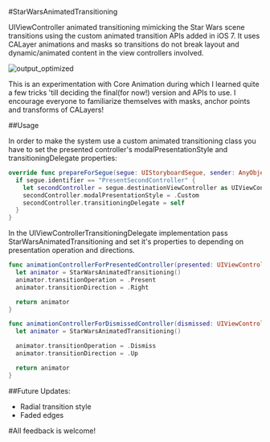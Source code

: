 #StarWarsAnimatedTransitioning

UIViewController animated transitioning mimicking the Star Wars scene transitions using the custom animated transition APIs added in iOS 7.
It uses CALayer animations and masks so transitions do not break layout and dynamic/animated content in the view controllers involved.

![output_optimized](https://cloud.githubusercontent.com/assets/5302709/5519027/126ec484-8949-11e4-8bb4-d8d6f1be65a1.gif)

This is an experimentation with Core Animation during which I learned quite a few tricks 'till deciding the final(for now!) version and APIs to use.
I encourage everyone to familiarize themselves with masks, anchor points and transforms of CALayers!

##Usage

In order to make the system use a custom animated transitioning class you have to set the presented controller's modalPresentationStyle and transitioningDelegate properties:

```swift
override func prepareForSegue(segue: UIStoryboardSegue, sender: AnyObject?) {
  if segue.identifier == "PresentSecondController" {
    let secondController = segue.destinationViewController as UIViewController
    secondController.modalPresentationStyle = .Custom
    secondController.transitioningDelegate = self
  }
}
```

In the UIViewControllerTransitioningDelegate implementation pass StarWarsAnimatedTransitioning and set it's properties to depending on presentation operation and directions.

```swift
func animationControllerForPresentedController(presented: UIViewController, presentingController presenting: UIViewController, sourceController source: UIViewController) -> UIViewControllerAnimatedTransitioning? {
  let animator = StarWarsAnimatedTransitioning()
  animator.transitionOperation = .Present
  animator.transitionDirection = .Right

  return animator
}

func animationControllerForDismissedController(dismissed: UIViewController) -> UIViewControllerAnimatedTransitioning? {
  let animator = StarWarsAnimatedTransitioning()

  animator.transitionOperation = .Dismiss
  animator.transitionDirection = .Up

  return animator
}

```

##Future Updates:

* Radial transition style
* Faded edges

#All feedback is welcome!
